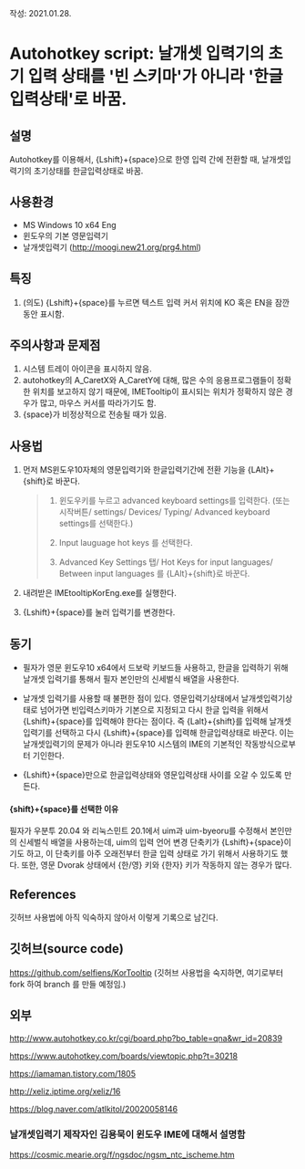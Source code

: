 작성: 2021.01.28.



# Autohotkey script: 날개셋 입력기의 초기 입력 상태를 '빈 스키마'가 아니라 '한글입력상태'로 바꿈.



## 설명

Autohotkey를 이용해서, {Lshift}+{space}으로 한영 입력 간에 전환할 때, 날개셋입력기의 초기상태를 한글입력상태로 바꿈.



## 사용환경

- MS Windows 10 x64 Eng
- 윈도우의 기본 영문입력기
- 날개셋입력기 (http://moogi.new21.org/prg4.html)



## 특징

1. (의도) {Lshift}+{space}를 누르면 텍스트 입력 커서 위치에 KO 혹은 EN을 잠깐동안 표시함.



## 주의사항과 문제점

1. 시스템 트레이 아이콘을 표시하지 않음.
2. autohotkey의 A_CaretX와 A_CaretY에 대해, 많은 수의 응용프로그램들이 정확한 위치를 보고하지 않기 때문에, IMETooltip이 표시되는 위치가 정확하지 않은 경우가 많고, 마우스 커서를 따라가기도 함.
3. {space}가 비정상적으로 전송될 때가 있음.



## 사용법

1. 먼저 MS윈도우10자체의 영문입력기와 한글입력기간에 전환 기능을 {LAlt}+{shift}로 바꾼다.

   > 1. 윈도우키를 누르고 advanced keyboard settings를 입력한다.
   >    (또는 시작버튼/ settings/ Devices/ Typing/ Advanced keyboard settings를 선택한다.)
   >
   > 2. Input lauguage hot keys 를 선택한다.
   >
   > 3. Advanced Key Settings 탭/ Hot Keys for input languages/ Between input languages 를 {LAlt}+{shift}로 바꾼다.

2. 내려받은 IMEtooltipKorEng.exe를 실행한다.

3. {Lshift}+{space}를 눌러 입력기를 변경한다.



## 동기

- 필자가 영문 윈도우10 x64에서 드보락 키보드들 사용하고, 한글을 입력하기 위해 날개셋 입력기를 통해서 필자 본인만의 신세벌식 배열을 사용한다.

- 날개셋 입력기를 사용할 때 불편한 점이 있다. 
  영문입력기상태에서 날개셋입력기상태로 넘어가면 빈입력스키마가 기본으로 지정되고 다시 한글 입력을 위해서 {Lshift}+{space}를 입력해야 한다는 점이다. 
  즉 {Lalt}+{shift}를 입력해 날개셋입력기를 선택하고 다시 {Lshift}+{space}를 입력해 한글입력상태로 바꾼다. 
  이는 날개셋입력기의 문제가 아니라 윈도우10 시스템의 IME의 기본적인 작동방식으로부터 기인한다.
- {Lshift}+{space}만으로 한글입력상태와 영문입력상태 사이를 오갈 수 있도록 만든다.



#### {shift}+{space}를 선택한 이유

필자가 우분투 20.04 와 리눅스민트 20.1에서 uim과 uim-byeoru를 수정해서 본인만의 신세벌식 배열을 사용하는데, uim의 입력 언어 변경 단축키가 {Lshift}+{space}이기도 하고,
이 단축키를 아주 오래전부터 한글 입력 상태로 가기 위해서 사용하기도 했다.
또한, 영문 Dvorak 상태에서 {한/영} 키와 {한자} 키가 작동하지 않는 경우가 많다.



## References

깃허브 사용법에 아직 익숙하지 않아서 이렇게 기록으로 남긴다.



## 깃허브(source code)

https://github.com/selfiens/KorTooltip
(깃허브 사용법을 숙지하면, 여기로부터 fork 하여 branch 를 만들 예정임.)



## 외부

http://www.autohotkey.co.kr/cgi/board.php?bo_table=qna&wr_id=20839

https://www.autohotkey.com/boards/viewtopic.php?t=30218

https://iamaman.tistory.com/1805

http://xeliz.iptime.org/xeliz/16

https://blog.naver.com/atlkitol/20020058146



### 날개셋입력기 제작자인 김용묵이 윈도우 IME에 대해서 설명함

https://cosmic.mearie.org/f/ngsdoc/ngsm_ntc_ischeme.htm

